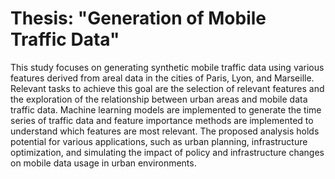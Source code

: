 # Thesis: "Generation of Mobile Traffic Data"

This study focuses on generating synthetic mobile traffic data using various features derived from areal data in the cities of Paris, Lyon, and Marseille.
Relevant tasks to achieve this goal are the selection of relevant features and the exploration of the relationship between urban areas and mobile data traffic data. 
Machine learning models are implemented to generate the time series of traffic data and feature importance methods are implemented to understand which features are most relevant. 
The proposed analysis holds potential for various applications, such as urban planning, infrastructure optimization, and simulating the impact of policy and infrastructure changes on mobile data usage in urban environments.

